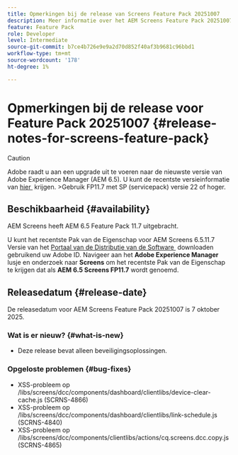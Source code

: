 ```yaml
---
title: Opmerkingen bij de release van Screens Feature Pack 20251007
description: Meer informatie over het AEM Screens Feature Pack 20251007 dat op 7 oktober 2025 werd vrijgegeven.
feature: Feature Pack
role: Developer
level: Intermediate
source-git-commit: b7ce4b726e9e9a2d70d852f40af3b9681c96bbd1
workflow-type: tm+mt
source-wordcount: '178'
ht-degree: 1%

---
```


# Opmerkingen bij de release voor Feature Pack 20251007 {#release-notes-for-screens-feature-pack}

>[!CAUTION]
>Adobe raadt u aan een upgrade uit te voeren naar de nieuwste versie van Adobe Experience Manager (AEM 6.5). U kunt de recentste versieinformatie van [&#x200B; hier &#x200B;](https://experienceleague.adobe.com/nl/docs/experience-manager-65/content/release-notes/release-notes) krijgen.
>&#x200B;>Gebruik FP11.7 met SP (servicepack) versie 22 of hoger.

## Beschikbaarheid {#availability}

AEM Screens heeft AEM 6.5 Feature Pack 11.7 uitgebracht.

U kunt het recentste Pak van de Eigenschap voor AEM Screens 6.5.11.7 Versie van het [&#x200B; Portaal van de Distributie van de Software &#x200B;](https://experience.adobe.com/#/downloads/content/software-distribution/en/aem.html) downloaden gebruikend uw Adobe ID. Navigeer aan het **Adobe Experience Manager** lusje en onderzoek naar **Screens** om het recentste Pak van de Eigenschap te krijgen dat als **AEM 6.5 Screens FP11.7** wordt genoemd.

## Releasedatum {#release-date}

De releasedatum voor AEM Screens Feature Pack 20251007 is 7 oktober 2025.

### Wat is er nieuw? {#what-is-new}

* Deze release bevat alleen beveiligingsoplossingen.

### Opgeloste problemen {#bug-fixes}

* XSS-probleem op /libs/screens/dcc/components/dashboard/clientlibs/device-clear-cache.js (SCRNS-4866)
* XSS-probleem op /libs/screens/dcc/components/dashboard/clientlibs/link-schedule.js (SCRNS-4840)
* XSS-probleem op /libs/screens/dcc/components/clientlibs/actions/cq.screens.dcc.copy.js (SCRNS-4865)
